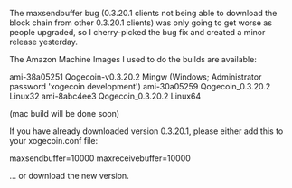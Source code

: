The maxsendbuffer bug (0.3.20.1 clients not being able to download the block chain from other 0.3.20.1 clients) was only going to get
worse as people upgraded, so I cherry-picked the bug fix and created a minor release yesterday.

The Amazon Machine Images I used to do the builds are available:

  ami-38a05251   Qogecoin-v0.3.20.2 Mingw    (Windows; Administrator password 'xogecoin development')
  ami-30a05259   Qogecoin_0.3.20.2 Linux32
  ami-8abc4ee3   Qogecoin_0.3.20.2 Linux64

(mac build will be done soon)

If you have already downloaded version 0.3.20.1, please either add this to your xogecoin.conf file:

  maxsendbuffer=10000
  maxreceivebuffer=10000

... or download the new version.
